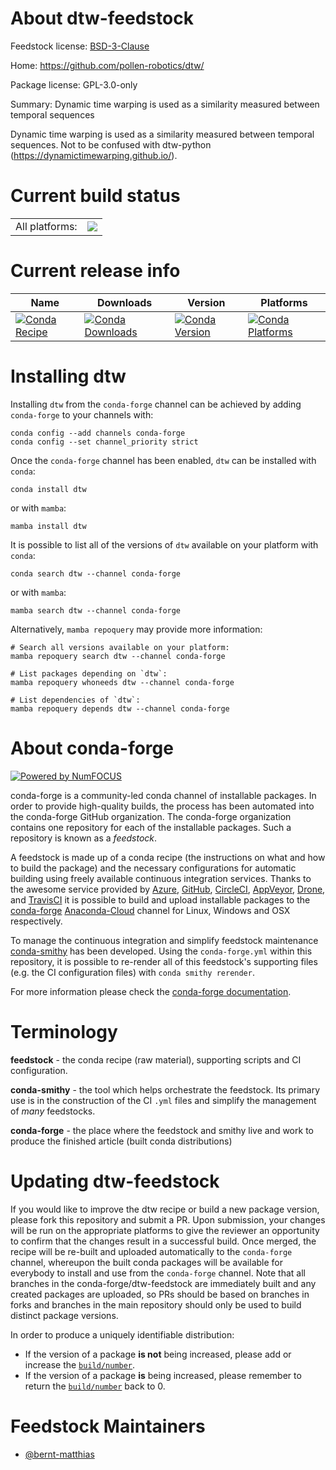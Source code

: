 About dtw-feedstock
===================

Feedstock license: [BSD-3-Clause](https://github.com/conda-forge/dtw-feedstock/blob/main/LICENSE.txt)

Home: https://github.com/pollen-robotics/dtw/

Package license: GPL-3.0-only

Summary: Dynamic time warping is used as a similarity measured between temporal sequences

Dynamic time warping is used as a similarity measured between temporal sequences.
Not to be confused with dtw-python (https://dynamictimewarping.github.io/).


Current build status
====================


<table><tr><td>All platforms:</td>
    <td>
      <a href="https://dev.azure.com/conda-forge/feedstock-builds/_build/latest?definitionId=19863&branchName=main">
        <img src="https://dev.azure.com/conda-forge/feedstock-builds/_apis/build/status/dtw-feedstock?branchName=main">
      </a>
    </td>
  </tr>
</table>

Current release info
====================

| Name | Downloads | Version | Platforms |
| --- | --- | --- | --- |
| [![Conda Recipe](https://img.shields.io/badge/recipe-dtw-green.svg)](https://anaconda.org/conda-forge/dtw) | [![Conda Downloads](https://img.shields.io/conda/dn/conda-forge/dtw.svg)](https://anaconda.org/conda-forge/dtw) | [![Conda Version](https://img.shields.io/conda/vn/conda-forge/dtw.svg)](https://anaconda.org/conda-forge/dtw) | [![Conda Platforms](https://img.shields.io/conda/pn/conda-forge/dtw.svg)](https://anaconda.org/conda-forge/dtw) |

Installing dtw
==============

Installing `dtw` from the `conda-forge` channel can be achieved by adding `conda-forge` to your channels with:

```
conda config --add channels conda-forge
conda config --set channel_priority strict
```

Once the `conda-forge` channel has been enabled, `dtw` can be installed with `conda`:

```
conda install dtw
```

or with `mamba`:

```
mamba install dtw
```

It is possible to list all of the versions of `dtw` available on your platform with `conda`:

```
conda search dtw --channel conda-forge
```

or with `mamba`:

```
mamba search dtw --channel conda-forge
```

Alternatively, `mamba repoquery` may provide more information:

```
# Search all versions available on your platform:
mamba repoquery search dtw --channel conda-forge

# List packages depending on `dtw`:
mamba repoquery whoneeds dtw --channel conda-forge

# List dependencies of `dtw`:
mamba repoquery depends dtw --channel conda-forge
```


About conda-forge
=================

[![Powered by
NumFOCUS](https://img.shields.io/badge/powered%20by-NumFOCUS-orange.svg?style=flat&colorA=E1523D&colorB=007D8A)](https://numfocus.org)

conda-forge is a community-led conda channel of installable packages.
In order to provide high-quality builds, the process has been automated into the
conda-forge GitHub organization. The conda-forge organization contains one repository
for each of the installable packages. Such a repository is known as a *feedstock*.

A feedstock is made up of a conda recipe (the instructions on what and how to build
the package) and the necessary configurations for automatic building using freely
available continuous integration services. Thanks to the awesome service provided by
[Azure](https://azure.microsoft.com/en-us/services/devops/), [GitHub](https://github.com/),
[CircleCI](https://circleci.com/), [AppVeyor](https://www.appveyor.com/),
[Drone](https://cloud.drone.io/welcome), and [TravisCI](https://travis-ci.com/)
it is possible to build and upload installable packages to the
[conda-forge](https://anaconda.org/conda-forge) [Anaconda-Cloud](https://anaconda.org/)
channel for Linux, Windows and OSX respectively.

To manage the continuous integration and simplify feedstock maintenance
[conda-smithy](https://github.com/conda-forge/conda-smithy) has been developed.
Using the ``conda-forge.yml`` within this repository, it is possible to re-render all of
this feedstock's supporting files (e.g. the CI configuration files) with ``conda smithy rerender``.

For more information please check the [conda-forge documentation](https://conda-forge.org/docs/).

Terminology
===========

**feedstock** - the conda recipe (raw material), supporting scripts and CI configuration.

**conda-smithy** - the tool which helps orchestrate the feedstock.
                   Its primary use is in the construction of the CI ``.yml`` files
                   and simplify the management of *many* feedstocks.

**conda-forge** - the place where the feedstock and smithy live and work to
                  produce the finished article (built conda distributions)


Updating dtw-feedstock
======================

If you would like to improve the dtw recipe or build a new
package version, please fork this repository and submit a PR. Upon submission,
your changes will be run on the appropriate platforms to give the reviewer an
opportunity to confirm that the changes result in a successful build. Once
merged, the recipe will be re-built and uploaded automatically to the
`conda-forge` channel, whereupon the built conda packages will be available for
everybody to install and use from the `conda-forge` channel.
Note that all branches in the conda-forge/dtw-feedstock are
immediately built and any created packages are uploaded, so PRs should be based
on branches in forks and branches in the main repository should only be used to
build distinct package versions.

In order to produce a uniquely identifiable distribution:
 * If the version of a package **is not** being increased, please add or increase
   the [``build/number``](https://docs.conda.io/projects/conda-build/en/latest/resources/define-metadata.html#build-number-and-string).
 * If the version of a package **is** being increased, please remember to return
   the [``build/number``](https://docs.conda.io/projects/conda-build/en/latest/resources/define-metadata.html#build-number-and-string)
   back to 0.

Feedstock Maintainers
=====================

* [@bernt-matthias](https://github.com/bernt-matthias/)

